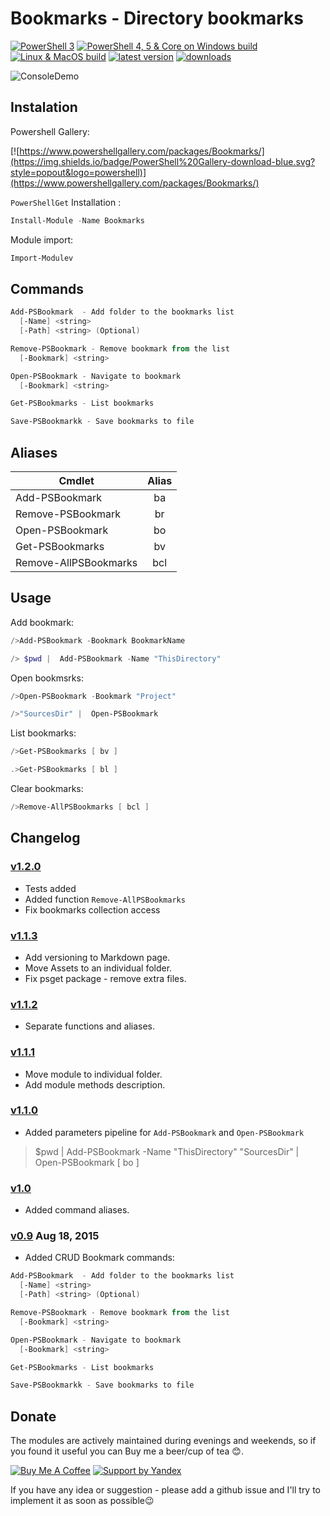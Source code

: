 # Bookmarks - Directory bookmarks

[![PowerShell 3](https://Stadub-Gh.visualstudio.com/PowershellScripts/_apis/build/status/Bookmarks?branchName=master)](https://Stadub-Gh.visualstudio.com/PowershellScripts/_build/latest?definitionId=3?branchName=master)
[![PowerShell 4, 5 & Core on Windows build](https://ci.appveyor.com/api/projects/status/7tmg8wy30ipanjsd?svg=true)](https://ci.appveyor.com/project/stadub/powershellscripts)
[![Linux & MacOS build](https://img.shields.io/travis/stadub/PowershellScripts/master.svg?label=linux/macos+build)](https://travis-ci.org/stadub/PowershellScripts)
[![latest version](https://img.shields.io/powershellgallery/v/Bookmarks.svg?label=latest+version)](https://www.powershellgallery.com/packages/Bookmarks/)
[![downloads](https://img.shields.io/powershellgallery/dt/Bookmarks.svg?label=download)](https://www.powershellgallery.com/packages/Bookmarks)

<!-- [Documentation](https://powershellscripts.readthedocs.io/en/latest/) -->

![ConsoleDemo](https://raw.githubusercontent.com/stadub/PowershellScripts/master/Bookmarks/Assets/demo.gif)

## Instalation

Powershell Gallery:

[![https://www.powershellgallery.com/packages/Bookmarks/](https://img.shields.io/badge/PowerShell%20Gallery-download-blue.svg?style=popout&logo=powershell)](https://www.powershellgallery.com/packages/Bookmarks/)

`PowerShellGet` Installation :

```powershell
Install-Module -Name Bookmarks
```

Module import:

```powershell
Import-Modulev
```

<!--
Direct download link: 
```powershell
Invoke-WebRequest 'https://www.powershellgallery.com/api/v2/package/Bookmarks/1.1.3' -OutFile 'bookmarks.nupkg'
$Client.DownloadFile('https://www.powershellgallery.com/api/v2/package/Bookmarks/1.1.3', 'installer.exe')
 -->

## Commands

```powershell
Add-PSBookmark  - Add folder to the bookmarks list
  [-Name] <string>
  [-Path] <string> (Optional)

Remove-PSBookmark - Remove bookmark from the list
  [-Bookmark] <string>

Open-PSBookmark - Navigate to bookmark
  [-Bookmark] <string>

Get-PSBookmarks - List bookmarks

Save-PSBookmarkk - Save bookmarks to file
```

## Aliases

| Cmdlet                  | Alias  |
| ------------------------|:------:|
| Add-PSBookmark          | ba     |
| Remove-PSBookmark       | br     |
| Open-PSBookmark         | bo     |
| Get-PSBookmarks         | bv | bl|
| Remove-AllPSBookmarks   | bcl    |

## Usage

Add bookmark:

```powershell
/>Add-PSBookmark -Bookmark BookmarkName
```

```powershell
/> $pwd |  Add-PSBookmark -Name "ThisDirectory"
```

Open bookmsrks:

```powershell
/>Open-PSBookmark -Bookmark "Project"
```

```powershell
/>"SourcesDir" |  Open-PSBookmark
```

List bookmarks:

```powershell
/>Get-PSBookmarks [ bv ]
```

```powershell
.>Get-PSBookmarks [ bl ]
```

Clear bookmarks:

```powershell
/>Remove-AllPSBookmarks [ bcl ]
```

## Changelog

### [v1.2.0](https://github.com/stadub/PowershellScripts/releases/tag/v0.2.2)

* Tests added
* Added function `Remove-AllPSBookmarks`
* Fix bookmarks collection access


### [v1.1.3](https://github.com/stadub/PowershellScripts/releases/tag/v0.2.0)

* Add versioning to Markdown page.
* Move Assets to an individual folder.
* Fix psget package - remove extra files.

### [v1.1.2](https://github.com/stadub/PowershellScripts/releases/tag/v0.1.0)

* Separate functions and aliases.

### [v1.1.1](https://github.com/stadub/PowershellScripts/releases/tag/v0.1.0)

* Move module to individual folder.
* Add module methods description.

### [v1.1.0](https://github.com/stadub/PowershellScripts/releases/tag/v0.1.0)

* Added parameters pipeline for `Add-PSBookmark` and `Open-PSBookmark`

>$pwd |  Add-PSBookmark -Name "ThisDirectory"
>"SourcesDir" |  Open-PSBookmark [ bo ]


### [v1.0](https://github.com/stadub/PowershellScripts/releases/tag/v0.1.0)

* Added command aliases.

### [v0.9](https://github.com/stadub/PowershellScripts/releases/tag/v0.1.0) Aug 18, 2015

* Added CRUD Bookmark commands:

```powershell
Add-PSBookmark  - Add folder to the bookmarks list
  [-Name] <string>
  [-Path] <string> (Optional)

Remove-PSBookmark - Remove bookmark from the list
  [-Bookmark] <string>

Open-PSBookmark - Navigate to bookmark
  [-Bookmark] <string>

Get-PSBookmarks - List bookmarks

Save-PSBookmarkk - Save bookmarks to file

```

## Donate

The modules are actively maintained during evenings and weekends,
so if you found it useful you can Buy me a beer/cup of tea 😊.

[![Buy Me A Coffee](https://www.buymeacoffee.com/assets/img/custom_images/purple_img.png)](https://www.buymeacoffee.com/dima) [![Support by Yandex](https://raw.githubusercontent.com/GitStatic/Resources/master/yaMoney.png)](https://money.yandex.ru/to/410014572567962/200)

<!--   By Paypal [![PayPal.me](https://img.shields.io/badge/PayPal-me-blue.svg?maxAge=2592000)](https://www.paypal.me/dima.by)
 -->

If you have any idea or suggestion - please add a github issue and I'll try to implement it as soon as possible😉

<!-- https://www.contributor-covenant.org/version/1/4/code-of-conduct -->